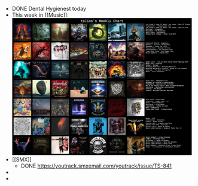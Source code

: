 - DONE Dental Hygienest today
- This week in [[Music]]:
  ![LastFM-2025-07-14.jpg](../assets/LastFM-2025-07-14_1752444203200_0.jpg)
- [[SMX]]
	- DONE https://youtrack.smxemail.com/youtrack/issue/TS-841
-
-